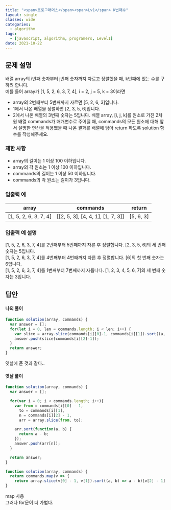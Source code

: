 ```yaml
---
title: "<span>프로그래머스</span><span>Lv1</span> K번째수"
layout: single
classes: wide
categories:
  - algorithm
tags:
  - [javascript, algorithm, programers, Level1]
date: 2021-10-22
---
```


## 문제 설명
배열 array의 i번째 숫자부터 j번째 숫자까지 자르고 정렬했을 때, k번째에 있는 수를 구하려 합니다.  
예를 들어 array가 [1, 5, 2, 6, 3, 7, 4], i = 2, j = 5, k = 3이라면
* array의 2번째부터 5번째까지 자르면 [5, 2, 6, 3]입니다.
* 1에서 나온 배열을 정렬하면 [2, 3, 5, 6]입니다.
* 2에서 나온 배열의 3번째 숫자는 5입니다.
배열 array, [i, j, k]를 원소로 가진 2차원 배열 commands가 매개변수로 주어질 때, commands의 모든 원소에 대해 앞서 설명한 연산을 적용했을 때 나온 결과를 배열에 담아 return 하도록 solution 함수를 작성해주세요.

### 제한 사항
* array의 길이는 1 이상 100 이하입니다.
* array의 각 원소는 1 이상 100 이하입니다.
* commands의 길이는 1 이상 50 이하입니다.
* commands의 각 원소는 길이가 3입니다.

### 입출력 예

|array|commands|return|
|-|-|-|
|[1, 5, 2, 6, 3, 7, 4]|[[2, 5, 3], [4, 4, 1], [1, 7, 3]]|[5, 6, 3]|

### 입출력 예 설명
[1, 5, 2, 6, 3, 7, 4]를 2번째부터 5번째까지 자른 후 정렬합니다. [2, 3, 5, 6]의 세 번째 숫자는 5입니다.  
[1, 5, 2, 6, 3, 7, 4]를 4번째부터 4번째까지 자른 후 정렬합니다. [6]의 첫 번째 숫자는 6입니다.  
[1, 5, 2, 6, 3, 7, 4]를 1번째부터 7번째까지 자릅니다. [1, 2, 3, 4, 5, 6, 7]의 세 번째 숫자는 3입니다.

## 답안
#### 나의 풀이
```javascript
function solution(array, commands) {
  var answer = [];
  for(let i = 0, len = commands.length; i < len; i++) {
    var slice = array.slice(commands[i][0]-1, commands[i][1]).sort((a, b) => a - b);
    answer.push(slice[commands[i][2]-1]);
  }
  return answer;
}
```
옛날에 푼 것과 같다..

#### 옛날 풀이
```javascript
function solution(array, commands) {
  var answer = [];

  for(var i = 0; i < commands.length; i++){
    var from = commands[i][0] - 1,
      to = commands[i][1],
      n = commands[i][2] - 1,
      arr = array.slice(from, to);

    arr.sort(function(a, b) {
      return a - b;
    });
    answer.push(arr[n]);
  }

  return answer;
}
```

```javascript
function solution(array, commands) {
  return commands.map(v => {
    return array.slice(v[0] - 1, v[1]).sort((a, b) => a - b)[v[2] - 1];
}
```
map 사용  
그러나 for문이 더 가볍다.
